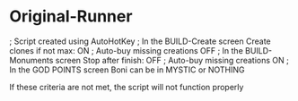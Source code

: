 # Original-Runner

; Script created using AutoHotKey
; In the BUILD-Create screen 	Create clones if not max: ON
; Auto-buy missing creations OFF
; In the BUILD-Monuments screen	Stop after finish: OFF
; Auto-buy missing creations ON
; In the GOD POINTS screen	Boni can be in MYSTIC or NOTHING

If these criteria are not met, the script will not function properly

